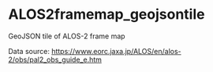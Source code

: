 # ALOS2framemap_geojsontile
GeoJSON tile of ALOS-2 frame map

Data source: https://www.eorc.jaxa.jp/ALOS/en/alos-2/obs/pal2_obs_guide_e.htm